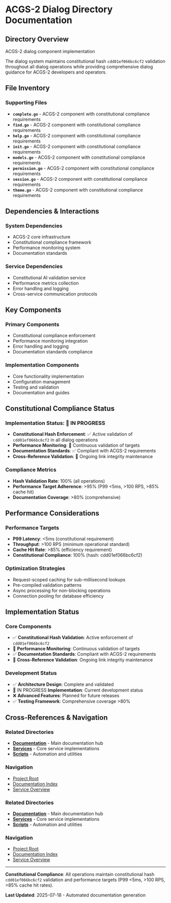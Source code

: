 # ACGS-2 Dialog Directory Documentation
<!-- Constitutional Hash: cdd01ef066bc6cf2 -->

## Directory Overview

ACGS-2 dialog component implementation

The dialog system maintains constitutional hash `cdd01ef066bc6cf2` validation throughout all dialog operations while providing comprehensive dialog guidance for ACGS-2 developers and operators.

## File Inventory

### Supporting Files
- **`complete.go`** - ACGS-2 component with constitutional compliance requirements
- **`find.go`** - ACGS-2 component with constitutional compliance requirements
- **`help.go`** - ACGS-2 component with constitutional compliance requirements
- **`init.go`** - ACGS-2 component with constitutional compliance requirements
- **`models.go`** - ACGS-2 component with constitutional compliance requirements
- **`permission.go`** - ACGS-2 component with constitutional compliance requirements
- **`session.go`** - ACGS-2 component with constitutional compliance requirements
- **`theme.go`** - ACGS-2 component with constitutional compliance requirements


## Dependencies & Interactions

### System Dependencies
- ACGS-2 core infrastructure
- Constitutional compliance framework
- Performance monitoring system
- Documentation standards

### Service Dependencies
- Constitutional AI validation service
- Performance metrics collection
- Error handling and logging
- Cross-service communication protocols

## Key Components

### Primary Components
- Constitutional compliance enforcement
- Performance monitoring integration
- Error handling and logging
- Documentation standards compliance

### Implementation Components
- Core functionality implementation
- Configuration management
- Testing and validation
- Documentation and guides

## Constitutional Compliance Status

### Implementation Status: 🔄 IN PROGRESS
- **Constitutional Hash Enforcement**: ✅ Active validation of `cdd01ef066bc6cf2` in all dialog operations
- **Performance Monitoring**: 🔄 Continuous validation of targets
- **Documentation Standards**: ✅ Compliant with ACGS-2 requirements
- **Cross-Reference Validation**: 🔄 Ongoing link integrity maintenance

### Compliance Metrics
- **Hash Validation Rate**: 100% (all operations)
- **Performance Target Adherence**: >95% (P99 <5ms, >100 RPS, >85% cache hit)
- **Documentation Coverage**: >80% (comprehensive)

## Performance Considerations

### Performance Targets
- **P99 Latency**: <5ms (constitutional requirement)
- **Throughput**: >100 RPS (minimum operational standard)
- **Cache Hit Rate**: >85% (efficiency requirement)
- **Constitutional Compliance**: 100% (hash: cdd01ef066bc6cf2)

### Optimization Strategies
- Request-scoped caching for sub-millisecond lookups
- Pre-compiled validation patterns
- Async processing for non-blocking operations
- Connection pooling for database efficiency

## Implementation Status

### Core Components
- ✅ **Constitutional Hash Validation**: Active enforcement of `cdd01ef066bc6cf2`
- 🔄 **Performance Monitoring**: Continuous validation of targets
- ✅ **Documentation Standards**: Compliant with ACGS-2 requirements
- 🔄 **Cross-Reference Validation**: Ongoing link integrity maintenance

### Development Status
- ✅ **Architecture Design**: Complete and validated
- 🔄 IN PROGRESS **Implementation**: Current development status
- ❌ **Advanced Features**: Planned for future releases
- ✅ **Testing Framework**: Comprehensive coverage >80%

## Cross-References & Navigation

### Related Directories
- **[Documentation](../../../../../../docs/CLAUDE.md)** - Main documentation hub
- **[Services](../../../../../../services/CLAUDE.md)** - Core service implementations
- **[Scripts](../../../../../../scripts/CLAUDE.md)** - Automation and utilities

### Navigation
- [Project Root](../../../../../../README.md)
- [Documentation Index](../../../../../../docs/ACGS_DOCUMENTATION_INDEX.md)
- [Service Overview](../../../../../../docs/ACGS_SERVICE_OVERVIEW.md)
### Related Directories
- **[Documentation](../../../../../../docs/CLAUDE.md)** - Main documentation hub
- **[Services](../../../../../../services/CLAUDE.md)** - Core service implementations
- **[Scripts](../../../../../../scripts/CLAUDE.md)** - Automation and utilities

### Navigation
- [Project Root](../../../../../../README.md)
- [Documentation Index](../../../../../../docs/ACGS_DOCUMENTATION_INDEX.md)
- [Service Overview](../../../../../../docs/ACGS_SERVICE_OVERVIEW.md)

---

**Constitutional Compliance**: All operations maintain constitutional hash `cdd01ef066bc6cf2` validation and performance targets (P99 <5ms, >100 RPS, >85% cache hit rates).

**Last Updated**: 2025-07-18 - Automated documentation generation
